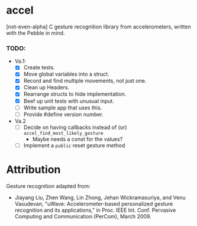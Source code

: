 accel
=====

[not-even-alpha] C gesture recognition library from accelerometers, written with the Pebble in mind.


### TODO:


- Va.1:
    - [x] Create tests.
    - [x] Move global variables into a struct.
    - [x] Record and find multiple movements, not just one.
    - [x] Clean up Headers.
    - [x] Rearrange structs to hide implementation.
    - [x] Beef up unit tests with unusual input.
    - [ ] Write sample app that uses this.
    - [ ] Provide #define version number.
- Va.2
    - [ ] Decide on having callbacks instead of (or) `accel_find_most_likely_gesture`
        - Maybe needs a const for the values?
    - [ ] Implement a `public` reset gesture method

Attribution
=====

Gesture recognition adapted from:
- Jiayang Liu, Zhen Wang, Lin Zhong, Jehan Wickramasuriya, and Venu Vasudevan, "uWave: Accelerometer-based personalized gesture recognition and its applications," in Proc. IEEE Int. Conf. Pervasive Computing and Communication (PerCom), March 2009.
